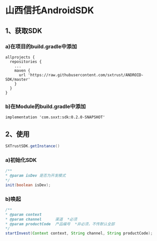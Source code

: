 # 山西信托AndroidSDK

## 1、获取SDK
### a)在项目的build.gradle中添加
```
allprojects {
  repositories {
    ...
    maven {
      url 'https://raw.githubusercontent.com/sxtrust/ANDROID-SDK/master'
    }
  }
}
```
### b)在Module的build.gradle中添加
```
implementation 'com.sxxt:sdk:0.2.0-SNAPSHOT'
```

## 2、使用
```java
SXTrustSDK.getInstance()
```

### a)初始化SDK
```java
/**
* @param isDev 是否为开发模式
*/
init(boolean isDev);
```

### b)唤起
```java
/**
* @param context
* @param channel      渠道  *必须
* @param productCode  产品编号  *非必须，不传默认全部
*/
startInvest(Context context, String channel, String productCode);
```

